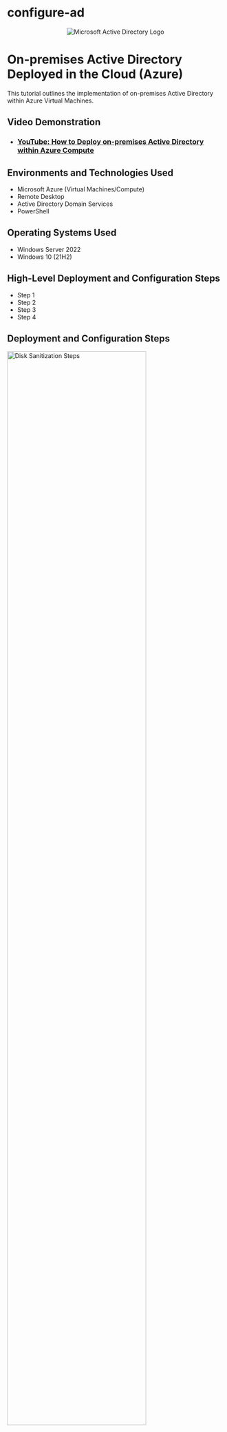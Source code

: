 # configure-ad
<p align="center">
<img src="https://i.imgur.com/pU5A58S.png" alt="Microsoft Active Directory Logo"/>
</p>

<h1>On-premises Active Directory Deployed in the Cloud (Azure)</h1>
This tutorial outlines the implementation of on-premises Active Directory within Azure Virtual Machines.<br />


<h2>Video Demonstration</h2>

- ### [YouTube: How to Deploy on-premises Active Directory within Azure Compute](https://www.youtube.com)

<h2>Environments and Technologies Used</h2>

- Microsoft Azure (Virtual Machines/Compute)
- Remote Desktop
- Active Directory Domain Services
- PowerShell

<h2>Operating Systems Used </h2>

- Windows Server 2022
- Windows 10 (21H2)

<h2>High-Level Deployment and Configuration Steps</h2>

- Step 1
- Step 2
- Step 3
- Step 4

<h2>Deployment and Configuration Steps</h2>

<p>
<img src="https://i.imgur.com/kDPPyp7.png" height="80%" width="80%" alt="Disk Sanitization Steps"/>
</p>
<p>
The first thing we are going to do is create a Virtual Machine. When we create the Virtual Machine, it will give us the ability to make a Resource group from the Virtual Machine screen. We are going to choose Windows Server 2022 x64 and make sure to pick a size with at least 2 cpu since 1 will be slow. Once youve made a name and password, check the bottom boxes off and hit the "Review and Create" button. As thats creating, we will create client 1.
</p>
<br />

<p>
<img src="https://i.imgur.com/5yJ1pyG.png" height="80%" width="80%" alt="Disk Sanitization Steps"/>
</p>
<p>
We are going to go to Virtual Machines and we will create a new one. Make sure to link it with the same Resource Group we made prior.Click the "Next" button again to Disk and click it again to get to the networking section. Make sure its in the same Virtual Network as the Domain Controler. Click on create.
</p>
<br />

<p>
<img src="https://i.imgur.com/xnpeqT4.png" height="80%" width="80%" alt="Disk Sanitization Steps"/>
</p>
<p>
Next we will set the Domain Controller's NIC private IP status from dynamic to static. Go back to Virtual Machines and click on the DC-1. Under the Setttings on the left of Azure, click on the Netwroking.  You should see the Network Interface and click the actual NIC it was given. Then under the Settings on the left, click on IP Configurations. You should see the Private IP address and it should say Dynamic. Click on the Dynamic and then click on static and save. That way the Domain Controller IP address won't change. 
</p>
<br />

<p>
<img src="https://i.imgur.com/seEj3Lj.png" height="80%" width="80%" alt="Disk Sanitization Steps"/>
</p>
<p>
Go back to Virtual Machines and make sure they are both on the same Virtual network/Subnet. Once we've checked that they are on the same Subnet, we will log into the Cliente and see if we can ping the Domain Controller. It should fail with the ping. Copy the Public IP Address from Client and open Remote Desktop. While Client is loading, we will open DC-1 in Remote Desktop as well. Copy the DC Public IP address and put it in the Remote Desktop application and sign in.
</p>
<br />

<p>
<img src="https://i.imgur.com/1Fy2UQV.png" height="80%" width="80%" alt="Disk Sanitization Steps"/>
</p>
<p>
Go to Client-1 and say no on all the settings. Open the Command Prompt by going to the search bar near the Start button on the bottom left corner. Search CMD and open Command Prompt. Go back to Azure and get DC-1's Private IP adress. It is under the Networking section. Copy that and go back to Command Prompt on CLient. Type "ping -t (Private IP address of DC-1) without the brackets. The ping should come up with "Request timed out". We to have to enable ICMPv4 on the local Firewall of DC since Ping uses ICMPv4.
</p>
<br />

<p>
<img src="https://i.imgur.com/JIhmml5.png" height="80%" width="80%" alt="Disk Sanitization Steps"/>
</p>
<p>
Go to DC-1's Virtual Machine. Go to the search bar and type in "wf.msc" and open "Windows Defender Firewall with Advanced Security". Click on "Inbound Rules" on the left column. We are going to sort by Protocol. Click on the Protocol column. Search for both of the "Core Networking Diagnostics-IMCP Echo Request". Right click each one and enable. Now go Back to CLient-1 and ping the DC-1 again. You should now see a reply from DC-1. 
</p>
<br />

<p>
<img src="https://i.imgur.com/cYZv4uU.png" height="80%" width="80%" alt="Disk Sanitization Steps"/>
</p>
<p>
We will now Install Active Directory on DC-1 and activate it as a Domain Controler. Then we will restart and log back in. Log back in to DC-1 and go to Server Manager and select "Add Roles and Features". Click on Next and under "Server Selection" make sure it is under the DC-1 which it should be. Hit next to bring up Server Roles and select "Active Directory Domain Services" and then select Add Features. Then just keep hitting Next and then finally Install and when it's done, just hit the Close button.
</p>
<br />

<p>
<img src="https://i.imgur.com/LBvgqiE.png" alt="Disk Sanitization Steps"/>
</p>
<p>
DC-1 is still not a domain server yet. We have to set up a actual domain and name. You should see a Caution signal near a flag. Click on that and click on "Promote this server to a domain controller". You are going to select the bubble "Add a new forest". You can now create whatever name you would like. For this example, we will be using "mydomain.com". Hit the next and you will be prompted to create a password. Use whatever you would like and just hit next. Your domain name should pop up and just hit next until you get to the "Install" button.
</p>
<br />

<p>
<img src="https://i.imgur.com/fQeiIKX.png" width="80%" alt="Disk Sanitization Steps"/>
</p>
<p>
Once it is done installing, it should automatically log you out. We are going to need to log back in to DC-1. Copy the public IP address and paste it into Remote Desktop application. When it has you log in, select use different user. Sine it is a Domain Controler, we need to log in with the domain name \ the user. For example our was mydomain.com\labuser. Use the password for the Domain Controller and then it will ask you for the password to "labuser".
</p>
<br />

<p>
<img src="https://i.imgur.com/Oh2tnHU.png" height="80%" width="80%" alt="Disk Sanitization Steps"/>
</p>
<p>
Once it is finished loading, we will create a couple of organizational units and admin user. Under the "Server Manager", select the Tools tab near the top right and select "Active Directory Users and Computers". You should see that it created our domain "mydomain.com" and some default things. There shouldn't be any Computers in the domain and if you click on "Domain Controllers", we should see DC-1.
</p>
<br />

<p>
<img src="https://i.imgur.com/CxpDqK5.png" height="80%" width="80%" alt="Disk Sanitization Steps"/>
</p>
<p>
Right click mydomain.com and select "New" and then select "Organizational Unit". Create one named "_EPLOYEES". and create another one named "_ADMINS". You should now see those organizational units under mydomain.com. 
</p>
<br />

<p>
<img src="https://i.imgur.com/pnxl6yS.png" height="80%" width="80%" alt="Disk Sanitization Steps"/>
</p>
<p>
We are now going to create our own admin account. Right clik the "_ADMIN" and select "New" and "User". Name the admin whatever you would like. We are going to use Jane Doe for example. You will now create user log on. For this example, we will use jane_admin and select the "Next" button. Create a password for the user and uncheck the "User must change password at next logon". Normally you would keep that on in real life since the user would make their own password. For this example, we will create it ourselves. 
</p>
<br />

<p>
<img src="https://i.imgur.com/HD5zujq.png" height="80%" width="80%" alt="Disk Sanitization Steps"/>
</p>
<p>
We should now see "Jane Doe" in the _ADMIN folder. We now have to give her admin authority. Right click Jane Doe and select "properties". Go to the "Member Of" tab and select the "Add" button. Under the type box type"domain" and click the check names button. There should be a list of Domain groups. Select "Domain Admin" group and select "Ok". Then select "Apply" and then "Ok". We are now going to log off as labuser and log in as jane_doe.
</p>
<br />

<p>
<img src="https://i.imgur.com/qEkTxer.png" alt="Disk Sanitization Steps"/>
</p>
<p>
Copy the public IP address for DC-1. Open Remote Desktop and paste address. Select "Use different user" and type in "mydomain.com\jane_doe". Type in the password for Jane Doe's account. You can double check who is loged in by opening the console commands and typing "whoami" and it should pop up with the admin.
</p>
<br />

<p>
<img src="https://i.imgur.com/t0JTmyC.png" height="80%" width="80%" alt="Disk Sanitization Steps"/>
</p>
<p>
We will now be connecting Client-1 to DC-1. We want to be able to log into Client-1 as Jane Doe. We are going to do that by setting CLient-1's DNS settings to DC's private IP address. We need to change Client-1's Virtual DNS (which it gets when created) to DC-1 as the DNS server. Go to Azure and select DC-1 under Virtual Machines, then select "Networkin" on the left side. You should see the NIC Private IP address. Copy that address. Go to CLient-1 and select "Networking" on the right. Click on the "Network Interface" near the top. Select "DNS servers" on the left side of Azure. Click the "Custom" bubble and paste DC-1's private IP address that we copyed earlier. Make sure there are no spaces and click "Save".
</p>
<br />

<p>
<img src="https://i.imgur.com/1SIvKZf.png" height="80%" width="80%" alt="Disk Sanitization Steps"/>
</p>
<p>
Once that is saved, go back to Virtual Machines in Azure and click "Restart" at the top to restart Client-1's Virtual Machine. Copy Client-1's public IP address and open Remote Desktop and paste it in. We are going to log in as labuser since it is fully connected to DC-1. Go to command prompt and type in "ipconfig /all" and witness that the DNS server IP is the same as our DC-1.
</p>
<br />

<p>
<img src="https://i.imgur.com/KCq3PRo.png" height="80%" width="80%" alt="Disk Sanitization Steps"/>
</p>
<p>
Now we will right click the start button and select "Settings". Click on the "Rename this PC (advanced)". Click on the "Change" button. Under the "Member of", select the "Domain" bubble and type in the Domain name. Ours for example is mydomain.com. This will point the domain name to the controller and the controller will be able to find it. Select "ok" buttton. It should pop up with a login window. Type mydomain.com\jane_doe and whatever you have as the password.  There should be a message that pops up saying "Welcome to the mydomain.com domain". Click ok and the computer will restart.
</p>
<br />

<p>
<img src="https://i.imgur.com/qEkTxer.png" height="80%" width="80%" alt="Disk Sanitization Steps"/>
</p>
<p>
We will now log in to CLient-1 as Jane Doe. Copy the public IP address and open Remote Desktop. Paste the IP address into it and connect. When it comes up with the login info, select "change" and select "Use different account". Enter in "mydomain.com\jane_doe" and enter the password you made for it. It will now log you into Client-1 as Jane Doe. We will now work in the settings so any user can log into CLient-1.
</p>
<br />

<p>
<img src="https://i.imgur.com/0SbhaKt.png" height="80%" width="80%" alt="Disk Sanitization Steps"/>
</p>
<p>
Go into Client-1 Virtual Machine. Right click on the start button and select "System". Click on "Remote Desktop" and under the User Accounts, select the "Select users that can remotley access this PC". It will have a type box. Type in "domain users" and check names and then click "ok". Go to DC-1 and open Active Directory Users and Computers.
</p>
<br />

<p>
<img src="https://i.imgur.com/8JTTxgD.png" alt="Disk Sanitization Steps"/>
</p>
<p>
We are now going to create new users and see if they can log into Client-1. Login as Jane Doe on DC-1. We are going to open Powershell ise. Go to the bottom near the start mutton and search for it and right click, and open it as a administrater. This is a scripting language for Windows. Create a new file by selecting the paper with the star on the right on the top left side. Paste the contents of the script into it and run the script with the green play button at the top. This should now be making thousands of randomly generated names. 
</p>
<br />

<p>
<img src="https://i.imgur.com/XX32L3D.png" height="80%" width="80%" alt="Disk Sanitization Steps"/>
</p>
<p>
Once the names are done. We will try and log in to CLient-1 with one of the names. In the Active Directory Users and Computers, select the "_Employees" folder and pick a name. Right click on the name and click on "properties". Get the user name that is provided and copy. Log out of Client-1 and log back in with generated name. The password for all the names are Password1. You can now log into Client-1 with any of the names.
</p>
<br />
